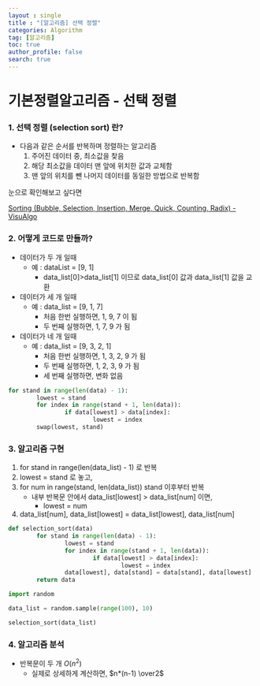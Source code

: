 ```yaml
---
layout : single
title : "[알고리즘] 선택 정렬"
categories: Algorithm
tag: [알고리즘]
toc: true
author_profile: false
search: true
---
```

# 기본정렬알고리즘 - 선택 정렬

### 1. 선택 정렬 (selection sort) 란?

- 다음과 같은 순서를 반복하며 정렬하는 알고리즘
    1. 주어진 데이터 중, 최소값을 찾음
    2. 해당 최소값을 데이터 맨 앞에 위치한 값과 교체함
    3. 맨 앞의 위치를 뺀 나머지 데이터를 동일한 방법으로 반복함
    

눈으로 확인해보고 싶다면

[Sorting (Bubble, Selection, Insertion, Merge, Quick, Counting, Radix) - VisuAlgo](https://visualgo.net/en/sorting)

### 2. 어떻게 코드로 만들까?

- 데이터가 두 개 일때
    - 예 : dataList = [9, 1]
        - data_list[0]>data_list[1] 이므로 data_list[0] 값과 data_list[1] 값을 교환
- 데이터가 세 개 일때
    - 예 : data_list = [9, 1, 7]
        - 처음 한번 실행하면, 1, 9, 7 이 됨
        - 두 번째 실행하면, 1, 7, 9 가 됨
- 데이터가 네 개 일때
    - 예 : data_list = [9, 3, 2, 1]
        - 처음 한번 실행하면, 1, 3, 2, 9 가 됨
        - 두 번째 실행하면, 1, 2, 3, 9 가 됨
        - 세 번째 실행하면, 변화 없음

```python
for stand in range(len(data) - 1):
		lowest = stand
		for index in range(stand + 1, len(data)):
				if data[lowest] > data[index]:
						lowest = index
		swap(lowest, stand)
```

### 3. 알고리즘 구현

1. for stand in range(len(data_list) - 1) 로 반복
2. lowest = stand 로 놓고,
3. for num in range(stand, len(data_list)) stand 이후부터 반복
    - 내부 반복문 안에서 data_list[lowest] > data_list[num] 이면,
        - lowest = num
4. data_list[num], data_list[lowest] = data_list[lowest], data_list[num]

```python
def selection_sort(data)
		for stand in range(len(data) - 1):
				lowest = stand
				for index in range(stand + 1, len(data)):
						if data[lowest] > data[index]:
								lowest = index
				data[lowest], data[stand] = data[stand], data[lowest]
		return data
```

```python
import random

data_list = random.sample(range(100), 10)

selection_sort(data_list)
```

### 4. 알고리즘 분석

- 반복문이 두 개 $O(n^2)$
    - 실제로 상세하게 계산하면, $n*(n-1) \over2$